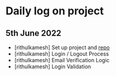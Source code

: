# Daily log on project


## 5th June 2022

- [rithulkamesh] Set up project and [repo](https://github.com/rithulkamesh/watchflix)
- [rithulkamesh] Login / Logout Process
- [rithulkamesh] Email Verification Logic
- [rithulkamesh] Login Validation
